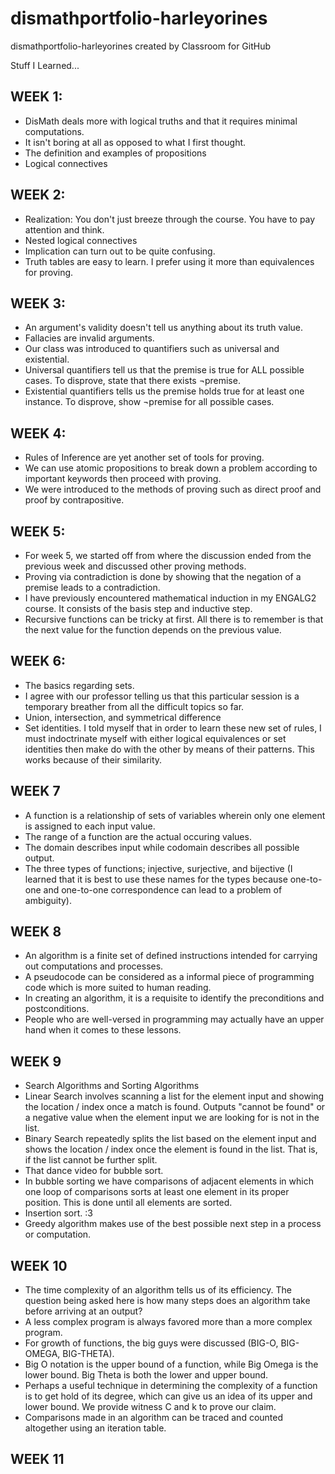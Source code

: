 # dismathportfolio-harleyorines
dismathportfolio-harleyorines created by Classroom for GitHub

Stuff I Learned...

## WEEK 1:

- DisMath deals more with logical truths and that it requires minimal computations.
- It isn't boring at all as opposed to what I first thought.
- The definition and examples of propositions
- Logical connectives

## WEEK 2:

- Realization: You don't just breeze through the course. You have to pay attention and think.
- Nested logical connectives
- Implication can turn out to be quite confusing.
- Truth tables are easy to learn. I prefer using it more than equivalences for proving.

## WEEK 3:

- An argument's validity doesn't tell us anything about its truth value.
- Fallacies are invalid arguments.
- Our class was introduced to quantifiers such as universal and existential.
- Universal quantifiers tell us that the premise is true for ALL possible cases. To disprove, state that there exists ¬premise.
- Existential quantifiers tells us the premise holds true for at least one instance. To disprove, show ¬premise for all possible cases.

## WEEK 4:

- Rules of Inference are yet another set of tools for proving.
- We can use atomic propositions to break down a problem according to important keywords then proceed with proving.
- We were introduced to the methods of proving such as direct proof and proof by contrapositive.

## WEEK 5:

- For week 5, we started off from where the discussion ended from the previous week and discussed other proving methods.
- Proving via contradiction is done by showing that the negation of a premise leads to a contradiction.
- I have previously encountered mathematical induction in my ENGALG2 course. It consists of the basis step and inductive step.
- Recursive functions can be tricky at first. All there is to remember is that the next value for the function depends on the previous value.

## WEEK 6:

- The basics regarding sets.
- I agree with our professor telling us that this particular session is a temporary breather from all the difficult topics so far.
- Union, intersection, and symmetrical difference
- Set identities. I told myself that in order to learn these new set of rules, I must indoctrinate myself with either logical equivalences or set identities then make do with the other by means of their patterns. This works because of their similarity.

## WEEK 7

- A function is a relationship of sets of variables wherein only one element is assigned to each input value.
- The range of a function are the actual occuring values.
- The domain describes input while codomain describes all possible output.
- The three types of functions; injective, surjective, and bijective (I learned that it is best to use these names for the types because one-to-one and one-to-one correspondence can lead to a problem of ambiguity).

## WEEK 8

- An algorithm is a finite set of defined instructions intended for carrying out computations and processes.
- A pseudocode can be considered as a informal piece of programming code which is more suited to human reading.
- In creating an algorithm, it is a requisite to identify the preconditions and postconditions.
- People who are well-versed in programming may actually have an upper hand when it comes to these lessons.

## WEEK 9

- Search Algorithms and Sorting Algorithms
- Linear Search involves scanning a list for the element input and showing the location / index once a match is found. Outputs "cannot be found" or a negative value when the element input we are looking for is not in the list.
- Binary Search repeatedly splits the list based on the element input and shows the location / index once the element is found in the list. That is, if the list cannot be further split.
- That dance video for bubble sort.
- In bubble sorting we have comparisons of adjacent elements in which one loop of comparisons sorts at least one element in its proper position. This is done until all elements are sorted.
- Insertion sort. :3
- Greedy algorithm makes use of the best possible next step in a process or computation.

## WEEK 10

- The time complexity of an algorithm tells us of its efficiency. The question being asked here is how many steps does an algorithm take before arriving at an output?
- A less complex program is always favored more than a more complex program.
- For growth of functions, the big guys were discussed (BIG-O, BIG-OMEGA, BIG-THETA).
- Big O notation is the upper bound of a function, while Big Omega is the lower bound. Big Theta is both the lower and upper bound.
- Perhaps a useful technique in determining the complexity of a function is to get hold of its degree, which can give us an idea of its upper and lower bound. We provide witness C and k to prove our claim.
- Comparisons made in an algorithm can be traced and counted altogether using an iteration table.

## WEEK 11

